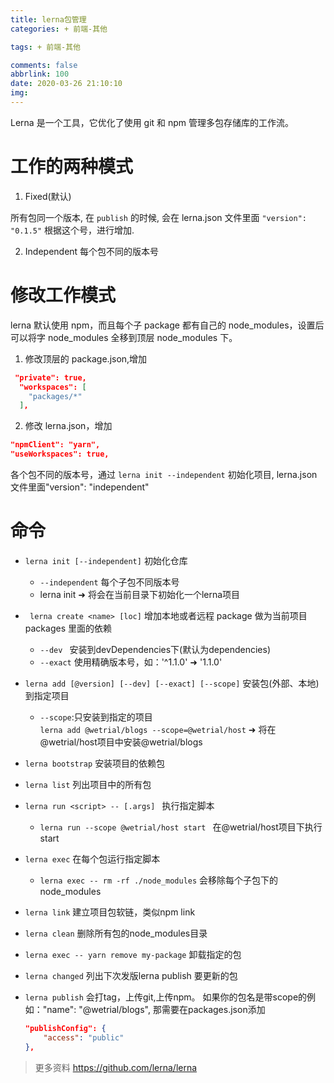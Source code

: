 ```yaml
---
title: lerna包管理
categories: + 前端-其他

tags: + 前端-其他

comments: false
abbrlink: 100
date: 2020-03-26 21:10:10
img:
---
```


Lerna 是一个工具，它优化了使用 git 和 npm 管理多包存储库的工作流。

# 工作的两种模式

1. Fixed(默认)

所有包同一个版本, 在 `publish` 的时候, 会在 lerna.json 文件里面 `"version": "0.1.5"` 根据这个号，进行增加.

2. Independent
每个包不同的版本号

# 修改工作模式

lerna 默认使用 npm，而且每个子 package 都有自己的 node_modules，设置后可以将字 node_modules 全移到顶层 node_modules 下。

1. 修改顶层的 package.json,增加

```json
 "private": true,
  "workspaces": [
    "packages/*"
  ],
```

2. 修改 lerna.json，增加

```json
"npmClient": "yarn",
"useWorkspaces": true,
```

各个包不同的版本号，通过 `lerna init --independent` 初始化项目, lerna.json 文件里面"version": "independent"

# 命令
* `lerna init [--independent]`
    初始化仓库
    - `--independent` 每个子包不同版本号  
    - lerna init ➜ 将会在当前目录下初始化一个lerna项目
* ` lerna create <name> [loc]`
    增加本地或者远程 package 做为当前项目 packages 里面的依赖  
    - `--dev ` 安装到devDependencies下(默认为dependencies)  
    - `--exact` 使用精确版本号，如：'^1.1.0' ➜ '1.1.0'  

* `lerna add [@version] [--dev] [--exact] [--scope]` 安装包(外部、本地)到指定项目    
    - `--scope`:只安装到指定的项目  
    `lerna add @wetrial/blogs --scope=@wetrial/host` ➜ 将在@wetrial/host项目中安装@wetrial/blogs

* `lerna bootstrap` 安装项目的依赖包

* `lerna list` 列出项目中的所有包

* `lerna run <script> -- [.args] ` 执行指定脚本
    - `lerna run --scope @wetrial/host start ` 在@wetrial/host项目下执行start

* `lerna exec` 在每个包运行指定脚本
    - `lerna exec -- rm -rf ./node_modules`  会移除每个子包下的node_modules 

* `lerna link` 建立项目包软链，类似npm link

* `lerna clean`  删除所有包的node_modules目录

* `lerna exec -- yarn remove my-package` 卸载指定的包

* `lerna changed` 列出下次发版lerna publish 要更新的包

* `lerna publish` 会打tag，上传git,上传npm。 如果你的包名是带scope的例如："name": "@wetrial/blogs", 那需要在packages.json添加
    ``` json
    "publishConfig": {
        "access": "public"
    },
    ```

> 更多资料 https://github.com/lerna/lerna